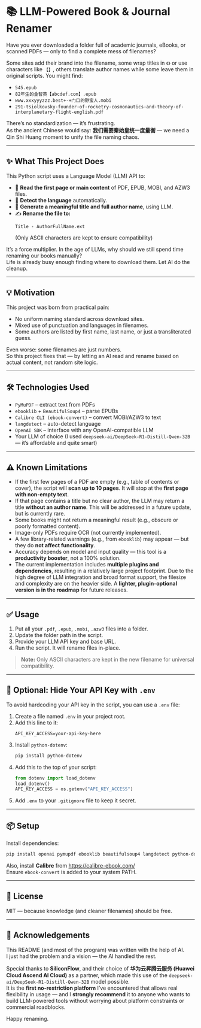# 📚 LLM-Powered Book & Journal Renamer

Have you ever downloaded a folder full of academic journals, eBooks, or scanned PDFs — only to find a complete mess of filenames?

Some sites add their brand into the filename, some wrap titles in `《》` or use characters like `【】`, others translate author names while some leave them in original scripts. You might find:

- `545.epub`
- `82年生的金智英【abcdef.com】.epub`
- `www.xxxyyyzzz.best+-+门口的野蛮人.mobi`
- `291-tsiolkovsky-founder-of-rocketry-cosmonautics-and-theory-of-interplanetary-flight-english.pdf`

There’s no standardization — it’s frustrating.  
As the ancient Chinese would say: **我们需要秦始皇统一度量衡** — we need a Qin Shi Huang moment to unify the file naming chaos.

---

## ✨ What This Project Does

This Python script uses a Language Model (LLM) API to:
- 📖 **Read the first page or main content** of PDF, EPUB, MOBI, and AZW3 files.
- 🧠 **Detect the language** automatically.
- 🤖 **Generate a meaningful title and full author name**, using LLM.
- ✍️ **Rename the file to:**  
  ```
  Title - AuthorFullName.ext
  ```
  (Only ASCII characters are kept to ensure compatibility)

It’s a force multiplier. In the age of LLMs, why should we still spend time renaming our books manually?  
Life is already busy enough finding where to download them. Let AI do the cleanup.

---

## 💡 Motivation

This project was born from practical pain:
- No uniform naming standard across download sites.
- Mixed use of punctuation and languages in filenames.
- Some authors are listed by first name, last name, or just a transliterated guess.

Even worse: some filenames are just numbers.  
So this project fixes that — by letting an AI read and rename based on actual content, not random site logic.

---

## 🛠️ Technologies Used

- `PyMuPDF` – extract text from PDFs
- `ebooklib` + `BeautifulSoup4` – parse EPUBs
- `Calibre CLI (ebook-convert)` – convert MOBI/AZW3 to text
- `langdetect` – auto-detect language
- `OpenAI SDK` – interface with any OpenAI-compatible LLM
- Your LLM of choice (I used `deepseek-ai/DeepSeek-R1-Distill-Qwen-32B` — it’s affordable and quite smart)

---

## ⚠️ Known Limitations

- If the first few pages of a PDF are empty (e.g., table of contents or cover), the script will **scan up to 10 pages**. It will stop at the **first page with non-empty text**.
- If that page contains a title but no clear author, the LLM may return a title **without an author name**. This will be addressed in a future update, but is currently rare.
- Some books might not return a meaningful result (e.g., obscure or poorly formatted content).
- Image-only PDFs require OCR (not currently implemented).
- A few library-related warnings (e.g., from `ebooklib`) may appear — but they do **not affect functionality**.
- Accuracy depends on model and input quality — this tool is a **productivity booster**, not a 100% solution.
- The current implementation includes **multiple plugins and dependencies**, resulting in a relatively large project footprint. Due to the high degree of LLM integration and broad format support, the filesize and complexity are on the heavier side. A **lighter, plugin-optional version is in the roadmap** for future releases.

---

## ✅ Usage

1. Put all your `.pdf`, `.epub`, `.mobi`, `.azw3` files into a folder.
2. Update the folder path in the script.
3. Provide your LLM API key and base URL.
4. Run the script. It will rename files in-place.

> **Note:** Only ASCII characters are kept in the new filename for universal compatibility.

---

## 🔐 Optional: Hide Your API Key with `.env`

To avoid hardcoding your API key in the script, you can use a `.env` file:

1. Create a file named `.env` in your project root.
2. Add this line to it:
   ```
   API_KEY_ACCESS=your-api-key-here
   ```
3. Install `python-dotenv`:
   ```bash
   pip install python-dotenv
   ```
4. Add this to the top of your script:
   ```python
   from dotenv import load_dotenv
   load_dotenv()
   API_KEY_ACCESS = os.getenv("API_KEY_ACCESS")
   ```
5. Add `.env` to your `.gitignore` file to keep it secret.

---

## 📦 Setup

Install dependencies:
```bash
pip install openai pymupdf ebooklib beautifulsoup4 langdetect python-dotenv
```

Also, install **Calibre** from https://calibre-ebook.com/  
Ensure `ebook-convert` is added to your system PATH.

---

## 📜 License

MIT — because knowledge (and cleaner filenames) should be free.

---

## 🤝 Acknowledgements

This README (and most of the program) was written with the help of AI.  
I just had the problem and a vision — the AI handled the rest.

Special thanks to **SiliconFlow**, and their choice of **华为云昇腾云服务 (Huawei Cloud Ascend AI Cloud)** as a partner, which made this use of the `deepseek-ai/DeepSeek-R1-Distill-Qwen-32B` model possible.  
It is the **first no-restriction platform** I’ve encountered that allows real flexibility in usage — and I **strongly recommend** it to anyone who wants to build LLM-powered tools without worrying about platform constraints or commercial roadblocks.

Happy renaming.
